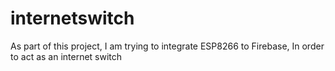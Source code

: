 # internetswitch

As part of this project, I am trying to integrate ESP8266 to Firebase, In order to act as an internet switch
